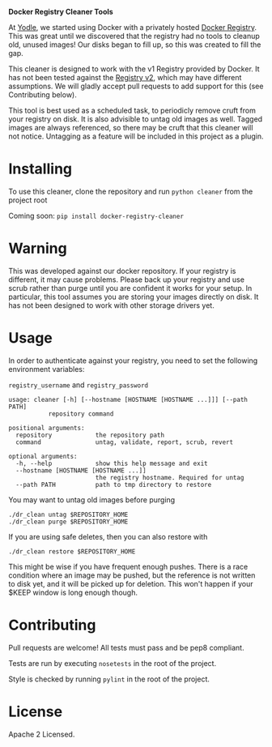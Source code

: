 **Docker Registry Cleaner Tools**

At [Yodle](http://www.yodle.com/), we started using Docker with a privately hosted [Docker Registry](https://github.com/docker/docker-registry). This was great until we discovered that the registry had no tools to cleanup old, unused images! Our disks began to fill up, so this was created to fill the gap.

This cleaner is designed to work with the v1 Registry provided by Docker. It has not been tested against the [Registry v2](https://github.com/docker/distribution), which may have different assumptions. We will gladly accept pull requests to add support for this (see Contributing below).

This tool is best used as a scheduled task, to periodicly remove cruft from your registry on disk. It is also advisible to untag old images as well. Tagged images are always referenced, so there may be cruft that this cleaner will not notice. Untagging as a feature will be included in this project as a plugin.

# Installing

To use this cleaner, clone the repository and run `python cleaner` from the project root

Coming soon: `pip install docker-registry-cleaner`


# Warning

This was developed against our docker repository. If your registry is different, it may cause problems. Please back up your registry and use scrub rather than purge until you are confident it works for your setup. In particular, this tool assumes you are storing your images directly on disk. It has not been designed to work with other storage drivers yet.

# Usage

In order to authenticate against your registry, you need to set the following environment variables:

`registry_username` and `registry_password`

    usage: cleaner [-h] [--hostname [HOSTNAME [HOSTNAME ...]]] [--path PATH]
               repository command

    positional arguments:
      repository            the repository path
      command               untag, validate, report, scrub, revert

    optional arguments:
      -h, --help            show this help message and exit
      --hostname [HOSTNAME [HOSTNAME ...]]
                            the registry hostname. Required for untag
      --path PATH           path to tmp directory to restore



You may want to untag old images before purging

    ./dr_clean untag $REPOSITORY_HOME
    ./dr_clean purge $REPOSITORY_HOME


If you are using safe deletes, then you can also restore with

    ./dr_clean restore $REPOSITORY_HOME

This might be wise if you have frequent enough pushes. There is a race condition where an image may be pushed, but the reference is not written to disk yet, and it will be picked up for deletion. This won't happen if your $KEEP window is long enough though.

# Contributing

Pull requests are welcome! All tests must pass and be pep8 compliant.

Tests are run by executing ```nosetests``` in the root of the project.

Style is checked by running ```pylint``` in the root of the project.

# License

Apache 2 Licensed.
